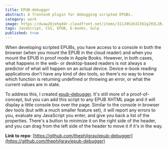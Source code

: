 ```yaml
---
title: EPUB-debugger
abstract: A frontend plugin for debugging scripted EPUBs.
category: work
image: https://duaw26jehqd4r.cloudfront.net/items/311J0h2b3I361g293L1R/Image%202019-01-10%20at%206.20.38%20PM.png?v=fe4efbc6
tags: JavaScript, CSS, EPUB, E-books, Gulp
published: true
---
```


When developing scripted EPUBs, you have access to a console in both the browser (when you mount the EPUB in the cloud reader) and when you mount the EPUB in proof mode in Apple Books. However, in both cases, what happens in the web- or desktop-based readers is not always a predictor of what will happen on an actual device. Device e-book reading applications don't have any kind of dev tools, so there's no way to know which function is returning undefined or throwing an error, or what the current values are in state.

To address this, I created [epub-debugger](https://github.com/thephilgray/epub-debugger). It's still more of a proof-of-concept, but you can add this script to any EPUB XHTML page and it will display a little console box over the page. Similar to the console in browser dev tools (but with a much smaller feature set), it will report any errors to you, evaluate any JavaScript you enter, and give you back a list of the properties. There's a button to minimize it on the right side of the header, and you can drag from the left side of the header to move it if it's in the way.

**Link to repo**: [https://github.com/thephilgray/epub-debugger](https://github.com/thephilgray/epub-debugger)

